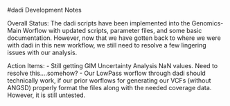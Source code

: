 #dadi Development Notes

Overall Status:
The dadi scripts have been implemented into the Genomics-Main Worflow with updated scripts, parameter files, and some basic documentation.
However, now that we have gotten back to where we were with dadi in this new workflow, we still need to resolve a few lingering issues with our analysis.

Action Items:
    - Still getting GIM Uncertainty Analysis NaN values. Need to resolve this....somehow?
    - Our LowPass worflow through dadi should technically work, if our prior worflows for generating our VCFs (without ANGSD) properly format the files along with the needed coverage data. However, it is still untested.